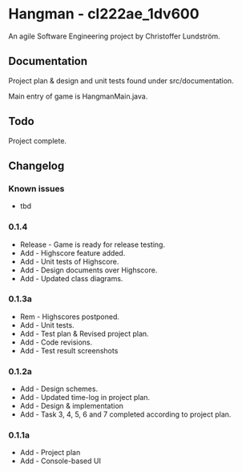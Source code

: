 # Hangman - cl222ae_1dv600

An agile Software Engineering project by Christoffer Lundström.

## Documentation
Project plan & design and unit tests found under src/documentation.

Main entry of game is HangmanMain.java.

## Todo

Project complete.

## Changelog
   
### Known issues
* tbd

### 0.1.4
* Release - Game is ready for release testing.
* Add - Highscore feature added.
* Add - Unit tests of Highscore.
* Add - Design documents over Highscore.
* Add - Updated class diagrams.

### 0.1.3a
* Rem - Highscores postponed.
* Add - Unit tests.
* Add - Test plan & Revised project plan.
* Add - Code revisions.
* Add - Test result screenshots

### 0.1.2a
* Add - Design schemes.
* Add - Updated time-log in project plan.
* Add - Design & implementation
* Add - Task 3, 4, 5, 6 and 7 completed according to project plan.

### 0.1.1a
* Add - Project plan
* Add - Console-based UI